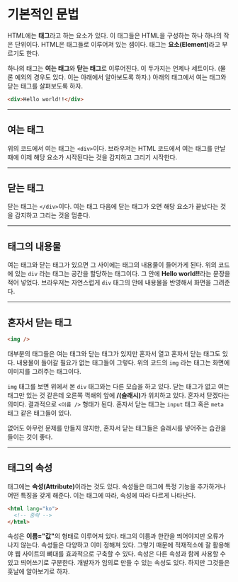 # 기본적인 문법
HTML에는 **태그**라고 하는 요소가 있다. 이 태그들은 HTML을 구성하는 하나 하나의 작은 단위이다. HTML은 태그들로 이루어져 있는 셈이다. 태그는 <strong>요소(Element)</strong>라고 부르기도 한다.

하나의 태그는 **여는 태그**와 **닫는 태그**로 이루어진다. 이 두가지는 언제나 세트이다. (물론 예외의 경우도 있다. 이는 아래에서 알아보도록 하자.) 아래의 태그에서 여는 태그와 닫는 태그를 살펴보도록 하자.

```html
<div>Hello world!!</div>
```

---

## 여는 태그
위의 코드에서 여는 태그는 `<div>`이다. 브라우저는 HTML 코드에서 여는 태그를 만날 때에 이제 해당 요소가 시작된다는 것을 감지하고 그리기 시작한다.

---

## 닫는 태그
닫는 태그는 `</div>`이다. 여는 태그 다음에 닫는 태그가 오면 해당 요소가 끝났다는 것을 감지하고 그리는 것을 멈춘다.

---

## 태그의 내용물
여는 태그와 닫는 태그가 있으면 그 사이에는 태그의 내용물이 들어가게 된다. 위의 코드에 있는 `div` 라는 태그는 공간을 할당하는 태그이다. 그 안에 <strong>Hello world!!</strong>라는 문장을 적어 넣었다. 브라우저는 자연스럽게 `div` 태그의 안에 내용물을 반영해서 화면을 그려준다.

---

## 혼자서 닫는 태그
```html
<img />
```

대부분의 태그들은 여는 태그와 닫는 태그가 있지만 혼자서 열고 혼자서 닫는 태그도 있다. 내용물이 들어갈 필요가 없는 태그들이 그렇다. 위의 코드의 `img` 라는 태그는 화면에 이미지를 그려주는 태그이다.

`img` 태그를 보면 위에서 본 `div` 태그와는 다른 모습을 하고 있다. 닫는 태그가 없고 여는 태그만 있는 것 같은데 오른쪽 꺽쇄의 앞에 <strong>/(슬래시)</strong>가 위치하고 있다. 혼자서 닫겠다는 의미다. 결과적으로 `<이름 />` 형태가 된다. 혼자서 닫는 태그는 `input` 태그 혹은 `meta` 태그 같은 태그들이 있다.

없어도 아무런 문제를 만들지 않지만, 혼자서 닫는 태그들은 슬래시를 넣어주는 습관을 들이는 것이 좋다.

---

## 태그의 속성
태그에는 <strong>속성(Attribute)</strong>이라는 것도 있다. 속성들은 태그에 특정 기능을 추가하거나 어떤 특징을 갖게 해준다. 이는 태그에 따라, 속성에 따라 다르게 나타난다.

```html
<html lang="ko">
  <!-- 중략 -->
</html>
```

속성은 <strong>이름="값"</strong>의 형태로 이루어져 있다. 태그의 이름과 한칸을 띄어야지만 오류가 나지 않는다. 속성들은 다양하고 이미 정해져 있다. 그렇기 때문에 적재적소에 잘 활용해야 웹 사이트의 뼈대를 효과적으로 구축할 수 있다. 속성은 다른 속성과 함께 사용할 수 있고 띄어쓰기로 구분한다. 개발자가 임의로 만들 수 있는 속성도 있다. 하지만 그것들은 훗날에 알아보기로 하자.